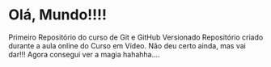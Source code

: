 # Olá, Mundo!!!!
 Primeiro Repositório do curso de Git e GitHub Versionado
Repositório criado durante a aula online do Curso em Vídeo.
Não deu certo ainda, mas vai dar!!!
Agora consegui ver a magia hahahha....
